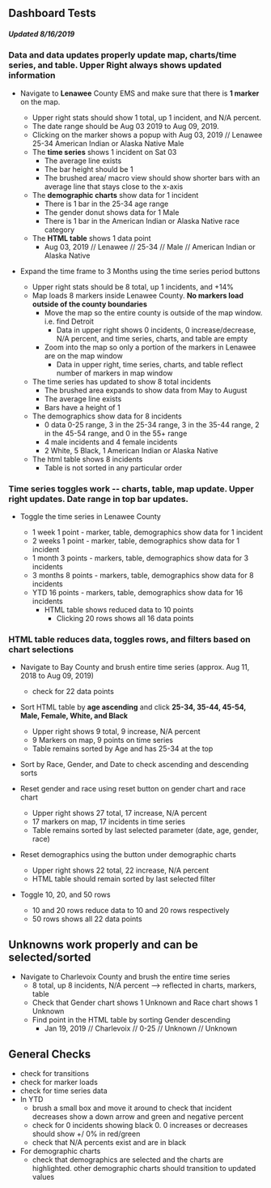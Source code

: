 ## Dashboard Tests
##### Updated 8/16/2019

### Data and data updates properly update map, charts/time series, and table. Upper Right always shows updated information
- Navigate to **Lenawee** County EMS and make sure that there is **1 marker** on the map.

    - Upper right stats should show 1 total, up 1 incident, and N/A percent.
    - The date range should be Aug 03 2019 to Aug 09, 2019.
    - Clicking on the marker shows a popup with Aug 03, 2019 // Lenawee 25-34 American Indian or Alaska Native Male
    - The **time series** shows 1 incident on Sat 03
        - The average line exists
        - The bar height should be 1
        - The brushed area/ macro view should show shorter bars with an average line that stays close to the x-axis
    - The **demographic charts** show data for 1 incident
        - There is 1 bar in the 25-34 age range
        - The gender donut shows data for 1 Male
        - There is 1 bar in the American Indian or Alaska Native race category
    - The **HTML table** shows 1 data point
        - Aug 03, 2019 // Lenawee // 25-34 // Male // American Indian or Alaska Native

- Expand the time frame to 3 Months using the time series period buttons

    - Upper right stats should be 8 total, up 1 incidents, and +14%
    - Map loads 8 markers inside Lenawee County. **No markers load outside of the county boundaries**
        - Move the map so the entire county is outside of the map window. i.e. find Detroit
            - Data in upper right shows 0 incidents, 0 increase/decrease, N/A percent, and time series, charts, and table are empty
        - Zoom into the map so only a portion of the markers in Lenawee are on the map window
            - Data in upper right, time series, charts, and table reflect number of markers in map window
    - The time series has updated to show 8 total incidents
        - The brushed area expands to show data from May to August
        - The average line exists
        - Bars have a height of 1
    - The demographics show data for 8 incidents
        - 0 data 0-25 range, 3 in the 25-34 range, 3 in the 35-44 range, 2 in the 45-54 range, and 0 in the 55+ range
        - 4 male incidents and 4 female incidents
        - 2 White, 5 Black, 1 American Indian or Alaska Native
    - The html table shows 8 incidents
        - Table is not sorted in any particular order

### Time series toggles work -- charts, table, map update. Upper right updates. Date range in top bar updates.
- Toggle the time series in Lenawee County

    - 1 week 1 point - marker, table, demographics show data for 1 incident
    - 2 weeks 1 point - marker, table, demographics show data for 1 incident
    - 1 month 3 points - markers, table, demographics show data for 3 incidents
    - 3 months 8 points - markers, table, demographics show data for 8 incidents
    - YTD 16 points - markers, table, demographics show data for 16 incidents
        - HTML table shows reduced data to 10 points
            - Clicking 20 rows shows all 16 data points

### HTML table reduces data, toggles rows, and filters based on chart selections
- Navigate to Bay County and brush entire time series (approx. Aug 11, 2018 to Aug 09, 2019)
    - check for 22 data points

- Sort HTML table by **age ascending** and click **25-34, 35-44, 45-54, Male, Female, White, and Black**
    - Upper right shows 9 total, 9 increase, N/A percent
    - 9 Markers on map, 9 points on time series
    - Table remains sorted by Age and has 25-34 at the top
- Sort by Race, Gender, and Date to check ascending and descending sorts
- Reset gender and race using reset button on gender chart and race chart
    - Upper right shows 27 total, 17 increase, N/A percent
    - 17 markers on map, 17 incidents in time series
    - Table remains sorted by last selected parameter (date, age, gender, race)
- Reset demographics using the button under demographic charts
    - Upper right shows 22 total, 22 increase, N/A percent
    - HTML table should remain sorted by last selected filter

- Toggle 10, 20, and 50 rows
    - 10 and 20 rows reduce data to 10 and 20 rows respectively
    - 50 rows shows all 22 data points


## Unknowns work properly and can be selected/sorted
- Navigate to Charlevoix County and brush the entire time series
    - 8 total, up 8 incidents, N/A percent --> reflected in charts, markers, table
    - Check that Gender chart shows 1 Unknown and Race chart shows 1 Unknown
    - Find point in the HTML table by sorting Gender descending
        - Jan 19, 2019 // Charlevoix // 0-25 // Unknown // Unknown

## General Checks
- check for transitions
- check for marker loads
- check for time series data
- In YTD
    - brush a small box and move it around to check that incident decreases show a down arrow and green and negative percent
    - check for 0 incidents showing black 0. 0 increases or decreases should show +/ 0% in red/green
    - check that N/A percents exist and are in black
- For demographic charts
    - check that demographics are selected and the charts are highlighted. other demographic charts should transition to updated values
